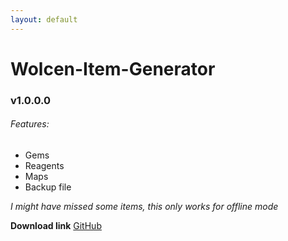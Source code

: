 ```yaml
---
layout: default
---
```


# Wolcen-Item-Generator
### v1.0.0.0

###### Features:
* Gems
* Reagents
* Maps
* Backup file

*I might have missed some items,*
*this only works for offline mode*

**Download link**
[GitHub](https://github.com/rick0335/Wolcen-Item-Generator/releases/download/1.0.0/WolcenItemGenerator.rar)

